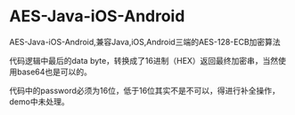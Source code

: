 # AES-Java-iOS-Android
AES-Java-iOS-Android,兼容Java,iOS,Android三端的AES-128-ECB加密算法

代码逻辑中最后的data byte，转换成了16进制（HEX）返回最终加密串，当然使用base64也是可以的。

代码中的password必须为16位，低于16位其实不是不可以，得进行补全操作，demo中未处理。